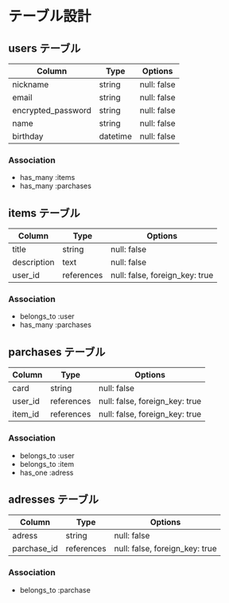 # テーブル設計

## users テーブル

| Column             | Type     | Options     |
| ------------------ | -------- | ----------- |
| nickname           | string   | null: false |
| email              | string   | null: false |
| encrypted_password | string   | null: false |
| name               | string   | null: false |
| birthday           | datetime | null: false |

### Association

- has_many :items
- has_many :parchases

## items テーブル

| Column      | Type       | Options                        |
| ----------- | ---------- | ------------------------------ |
| title       | string     | null: false                    |
| description | text       | null: false                    |
| user_id     | references | null: false, foreign_key: true |

### Association

- belongs_to :user
- has_many :parchases

## parchases テーブル

| Column    | Type       | Options                        |
| --------- | ---------- | ------------------------------ |
| card      | string     | null: false                    |
| user_id   | references | null: false, foreign_key: true |
| item_id   | references | null: false, foreign_key: true |

### Association

- belongs_to :user
- belongs_to :item
- has_one :adress

## adresses テーブル

| Column      | Type       | Options                        |
| ----------- | ---------- | ------------------------------ |
| adress      | string     | null: false                    |
| parchase_id | references | null: false, foreign_key: true |

### Association

- belongs_to :parchase